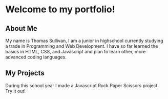 <!-- HEADING -->
  <h1>Welcome to my portfolio!</h1>
<!-- ABOUT ME -->
  <h2>About Me</h2>
    <p>My name is Thomas Sullivan, I am a junior in highschool currently studying a trade in Programming and Web Development. I have so far learned the basics in HTML, CSS, and Javascript and plan to learn other, more advanced coding languages.<p/>
<!-- PROJECTS -->
  <h2>My Projects</h2>
      <p>During this school year I made a Javascript Rock Paper Scissors project. Try it out!<p/>
